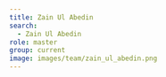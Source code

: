 ```yaml
---
title: Zain Ul Abedin
search:
  - Zain Ul Abedin
role: master
group: current
image: images/team/zain_ul_abedin.png
---
```

